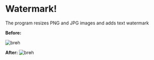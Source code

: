 # Watermark!
The program resizes PNG and JPG images and adds text watermark

**Before:**

![brөh](https://user-images.githubusercontent.com/96821799/167916945-1359a81d-5572-4c1f-b629-2ecb2bf3b8cb.jpg)

**After:**
![brөh](https://user-images.githubusercontent.com/96821799/167916989-96f43c50-0469-4c57-bdd9-9516b26920f5.jpg)

